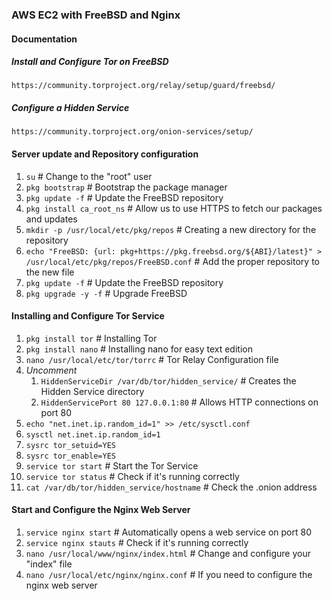 ### AWS EC2 with FreeBSD and Nginx

#### Documentation

##### Install and Configure Tor on FreeBSD
	https://community.torproject.org/relay/setup/guard/freebsd/
##### Configure a Hidden Service
	https://community.torproject.org/onion-services/setup/

#### Server update and Repository configuration

1. `su` # Change to the "root" user
2. `pkg bootstrap` # Bootstrap the package manager
3. `pkg update -f` # Update the FreeBSD repository
4. `pkg install ca_root_ns` # Allow us to use HTTPS to fetch our packages and updates
5. `mkdir -p /usr/local/etc/pkg/repos` # Creating a new directory for the repository
6. `echo "FreeBSD: {url: pkg+https://pkg.freebsd.org/${ABI}/latest}" > /usr/local/etc/pkg/repos/FreeBSD.conf` # Add the proper repository to the new file
7. `pkg update -f` # Update the FreeBSD repository
8. `pkg upgrade -y -f`  # Upgrade FreeBSD

#### Installing and Configure Tor Service

1. `pkg install tor` # Installing Tor
2. `pkg install nano`  # Installing nano for easy text edition
3. `nano /usr/local/etc/tor/torrc` # Tor Relay Configuration file
4. *Uncomment*
	1. `HiddenServiceDir /var/db/tor/hidden_service/` # Creates the Hidden Service directory
	2. `HiddenServicePort 80 127.0.0.1:80` # Allows HTTP connections on port 80
5. `echo "net.inet.ip.random_id=1" >> /etc/sysctl.conf`
6. `sysctl net.inet.ip.random_id=1`
7. `sysrc tor_setuid=YES` 
8. `sysrc tor_enable=YES`
9. `service tor start` # Start the Tor Service
10. `service tor status` # Check if it's running correctly
11. `cat /var/db/tor/hidden_service/hostname` # Check the .onion address

#### Start and Configure the Nginx Web Server

1. `service nginx start` # Automatically opens a web service on port 80
2. `service nginx stauts` # Check if it's running correctly
3. `nano /usr/local/www/nginx/index.html` # Change and configure your "index" file
4. `nano /usr/local/etc/nginx/nginx.conf` # If you need to configure the nginx web server
